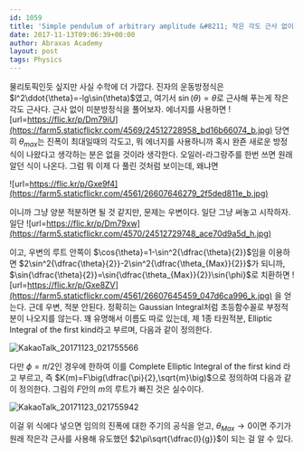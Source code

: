 ```yaml
---
id: 1059
title: 'Simple pendulum of arbitrary amplitude &#8211; 작은 각도 근사 없이 진자의 주기 구하기'
date: 2017-11-13T09:06:39+00:00
author: Abraxas Academy
layout: post
tags: Physics
---
```

물리토픽인듯 싶지만 사실 수학에 더 가깝다. 진자의 운동방정식은 $l^2\ddot{\theta}=-lg\sin(\theta)$였고, 여기서 $\sin(\theta)=\theta$로 근사해 푸는게 작은 각도 근사다. 근사 없이 미분방정식을 풀어보자. 에너지를 사용하면
 ![url=https://flic.kr/p/Dm79iU](https://farm5.staticflickr.com/4569/24512728958_bd16b66074_b.jpg)
  당연히 $\theta_{max}$는 진폭이 최대일때의 각도고, 뭐 에너지를 사용하니까 혹시 완죤 새로운 방정식이 나왔다고 생각하는 분은 없을 것이라 생각한다. 오일러-라그랑주를 한번 쓰면 원래 알던 식이 나온다. 그럼 뭐 이제 다 풀린 것처럼 보이는데, 왜냐면

![url=https://flic.kr/p/Gxe9f4](https://farm5.staticflickr.com/4561/26607646279_2f5ded811e_b.jpg)

이니까 그냥 양분 적분하면 될 것 같지만, 문제는 우변이다. 일단 그냥 써놓고 시작하자. 일단
 ![url=https://flic.kr/p/Dm79xw](https://farm5.staticflickr.com/4570/24512729748_ace70d9a5d_h.jpg)

이고, 우변의 루트 안쪽이 $\cos{\theta}=1-\sin^2{\dfrac{\theta}{2}}$임을 이용하면 $2\sin^2{\dfrac{\theta}{2}}-2\sin^2{\dfrac{\theta_{Max}}{2}}$가 되니까, $\sin{\dfrac{\theta}{2}}=\sin{\dfrac{\theta_{Max}}{2}}\sin{\phi}$로 치환하면 
 ![url=https://flic.kr/p/Gxe8ZV](https://farm5.staticflickr.com/4561/26607645459_047d6ca996_k.jpg)
 을 얻는다. 근데 우변, 적분 안된다. 정확히는 Gaussian Integral처럼 초등함수꼴로 부정적분이 나오지를 않는다. 꽤 유명해서 이름도 따로 있는데, 제 1종 타원적분, Elliptic Integral of the first kind라고 부르며, 다음과 같이 정의한다. 

 ![KakaoTalk_20171123_021755566](https://farm5.staticflickr.com/4541/38527134556_7d02c402a5_c.jpg)

다만 $\phi=\pi/2​$인 경우에 한하여 이를 Complete Elliptic Integral of the first kind 라고 부르고, 즉 $K(m)=F\big(\dfrac{\pi}{2},\sqrt{m}\big)​$으로 정의하여 다음과 같이 정의한다. 그림의 $F​$안의 $m​$의 루트가 빠진 것은 실수이다.

![KakaoTalk_20171123_021755942](https://farm5.staticflickr.com/4565/26807930769_75d6678662_c.jpg)

이걸 위 식에다 넣으면 임의의 진폭에 대한 주기의 공식을 얻고, $\theta_{Max}\rightarrow 0$이면 주기가 원래 작은각 근사를 사용해 유도했던 $2\pi\sqrt{\dfrac{l}{g}}$이 되는 걸 알 수 있다.